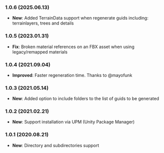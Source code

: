 ### 1.0.6 (2025.06.13)

- **New**: Added TerrainData support when regenerate guids including: terrainlayers, trees and details

### 1.0.5 (2023.01.31)
- **Fix**: Broken material references on an FBX asset when using legacy/remapped materials

### 1.0.4 (2021.09.04)
- **Improved**: Faster regeneration time. Thanks to @mayofunk

### 1.0.3 (2021.05.14)

- **New**: Added option to include folders to the list of guids to be generated

### 1.0.2 (2021.02.21)

- **New**: Support installation via UPM (Unity Package Manager)

### 1.0.1 (2020.08.21)

- **New**: Directory and subdirectories support
